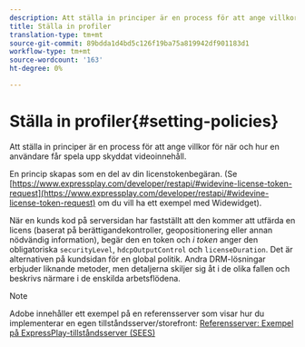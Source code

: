 ```yaml
---
description: Att ställa in principer är en process för att ange villkor för när och hur en användare får spela upp skyddat videoinnehåll.
title: Ställa in profiler
translation-type: tm+mt
source-git-commit: 89bdda1d4bd5c126f19ba75a819942df901183d1
workflow-type: tm+mt
source-wordcount: '163'
ht-degree: 0%

---
```



# Ställa in profiler{#setting-policies}

Att ställa in principer är en process för att ange villkor för när och hur en användare får spela upp skyddat videoinnehåll.

En princip skapas som en del av din licenstokenbegäran. (Se [https://www.expressplay.com/developer/restapi/#widevine-license-token-request](https://www.expressplay.com/developer/restapi/#widevine-license-token-request) om du vill ha ett exempel med Widewidget).

När en kunds kod på serversidan har fastställt att den kommer att utfärda en licens (baserat på berättigandekontroller, geopositionering eller annan nödvändig information), begär den en token och *i token* anger den obligatoriska `securityLevel`, `hdcpOutputControl` och `licenseDuration`. Det är alternativen på kundsidan för en global politik. Andra DRM-lösningar erbjuder liknande metoder, men detaljerna skiljer sig åt i de olika fallen och beskrivs närmare i de enskilda arbetsflödena.

>[!NOTE]
>
>Adobe innehåller ett exempel på en referensserver som visar hur du implementerar en egen tillståndsserver/storefront: [Referensserver: Exempel på ExpressPlay-tillståndsserver (SEES)](../../multi-drm-workflows/feature-topics/sees-reference-server.md)

